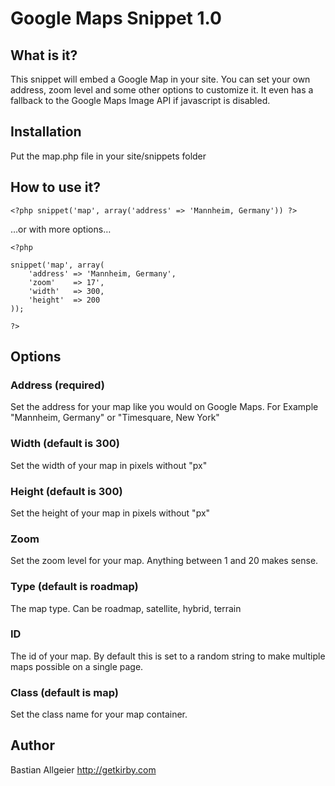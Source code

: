 # Google Maps Snippet 1.0

## What is it?

This snippet will embed a Google Map in your site. You can set your own address, zoom level and some other options to customize it. It even has a fallback to the Google Maps Image API if javascript is disabled. 

## Installation 

Put the map.php file in your site/snippets folder

## How to use it?

    <?php snippet('map', array('address' => 'Mannheim, Germany')) ?>
	
…or with more options…

    <?php 

	snippet('map', array(
		'address' => 'Mannheim, Germany',
		'zoom'    => 17',
		'width'   => 300,
		'height'  => 200
	));

	?>
	    
## Options

### Address (required)

Set the address for your map like you would on Google Maps. For Example "Mannheim, Germany" or "Timesquare, New York"

### Width (default is 300)

Set the width of your map in pixels without "px"

### Height (default is 300)

Set the height of your map in pixels without "px"

### Zoom

Set the zoom level for your map. Anything between 1 and 20 makes sense. 

### Type (default is roadmap)

The map type. Can be roadmap, satellite, hybrid, terrain

### ID 

The id of your map. By default this is set to a random string to make multiple maps possible on a single page. 

### Class (default is map)

Set the class name for your map container. 


## Author
Bastian Allgeier
<http://getkirby.com>